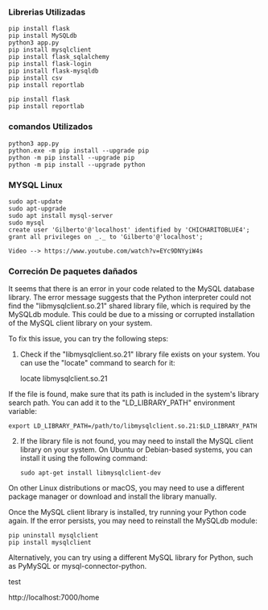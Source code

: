 ### Librerias Utilizadas

    pip install flask
    pip install MySQLdb
    python3 app.py
    pip install mysqlclient
    pip install flask_sqlalchemy
    pip install flask-login
    pip install flask-mysqldb
    pip install csv
    pip install reportlab

    pip install flask
    pip install reportlab

### comandos Utilizados

    python3 app.py
    python.exe -m pip install --upgrade pip
    python -m pip install --upgrade pip
    python -m pip install --upgrade python

### MYSQL Linux

    sudo apt-update
    sudo apt-upgrade
    sudo apt install mysql-server
    sudo mysql
    create user 'Gilberto'@'localhost' identified by 'CHICHARITOBLUE4';
    grant all privileges on _._ to 'Gilberto'@'localhost';

    Video --> https://www.youtube.com/watch?v=EYc9DNYyiW4s

### Correción De paquetes dañados

It seems that there is an error in your code related to the MySQL database library. The error message suggests that the Python interpreter could not find the "libmysqlclient.so.21" shared library file, which is required by the MySQLdb module. This could be due to a missing or corrupted installation of the MySQL client library on your system.

To fix this issue, you can try the following steps:

1. Check if the "libmysqlclient.so.21" library file exists on your system. You can use the "locate" command to search for it:

   locate libmysqlclient.so.21

If the file is found, make sure that its path is included in the system's library search path. You can add it to the "LD_LIBRARY_PATH" environment variable:

    export LD_LIBRARY_PATH=/path/to/libmysqlclient.so.21:$LD_LIBRARY_PATH

2.  If the library file is not found, you may need to install the MySQL client library on your system. On Ubuntu or Debian-based systems, you can install it using the following command:

        sudo apt-get install libmysqlclient-dev

On other Linux distributions or macOS, you may need to use a different package manager or download and install the library manually.

Once the MySQL client library is installed, try running your Python code again. If the error persists, you may need to reinstall the MySQLdb module:

    pip uninstall mysqlclient
    pip install mysqlclient

Alternatively, you can try using a different MySQL library for Python, such as PyMySQL or mysql-connector-python.

test

http://localhost:7000/home
